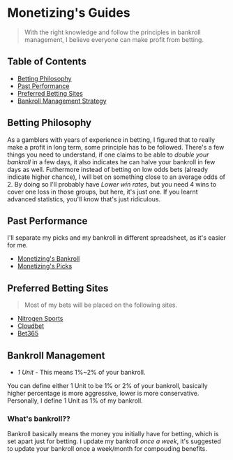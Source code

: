 # Monetizing's Guides
> With the right knowledge and follow the principles in bankroll management, I believe everyone can make profit from betting.

## Table of Contents
- [Betting Philosophy](#betting-philosophy)
- [Past Performance](#past-perfomance)
- [Preferred Betting Sites](#preferred-betting-sites)
- [Bankroll Management Strategy](#bankroll-management)

## Betting Philosophy
As a gamblers with years of experience in betting, I figured that to really make a profit in long term, some principle has to be followed.
There's a few things you need to understand, if one claims to be able to *double your bankroll* in a few days, it also indicates he can halve your bankroll in few days as well.
Futhermore instead of betting on low odds bets (already indicate higher chance), I will bet on something close to an average odds of 2.
By doing so I'll probably have *Lower win rates*, but you need 4 wins to cover one loss in those groups, but here, it's just one.
If you learnt advanced statistics, you'll know that's just ridiculous.

## Past Performance
I'll separate my picks and my bankroll in different spreadsheet, as it's easier for me.
- [Monetizing's Bankroll](https://drive.google.com/open?id=1nitlfC2NvxezdvHeVrlAw4jRSJKNIK8q4xf7W0CWlmY)
- [Monetizing's Picks](https://drive.google.com/open?id=15f3klr2ACx4hfr9nXdj3tzVJu-Wq-LbqYZdMbfdyPbc)

## Preferred Betting Sites
> Most of my bets will be placed on the following sites.
- [Nitrogen Sports](https://nitrogensports.eu/r/714605)
- [Cloudbet](https://www.cloudbet.com/)
- [Bet365](http://www.bet365.com/)

## Bankroll Management
- *1 Unit* 	- This means 1%~2% of your bankroll.

You can define either 1 Unit to be 1% or 2% of your bankroll, basically higher percentage is more aggressive, lower is more conservative. Personally, I define 1 Unit as 1% of my bankroll.

### What's bankroll??
Bankroll basically means the money you initially have for betting, which is set apart just for betting.
I update my bankroll *once a week*, it's suggested to update your bankroll once a week/month for compouding benefits.


